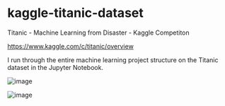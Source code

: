 # kaggle-titanic-dataset

Titanic - Machine Learning from Disaster - Kaggle Competiton 

https://www.kaggle.com/c/titanic/overview

I run through the entire machine learning project structure on the Titanic dataset in the Jupyter Notebook. 

![image](https://user-images.githubusercontent.com/41022783/117377329-057d5680-aea1-11eb-908e-905342c0073e.png)

![image](https://user-images.githubusercontent.com/41022783/117377371-1c23ad80-aea1-11eb-95cd-d760994be449.png)
